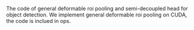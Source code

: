 The code of general deformable roi pooling and semi-decoupled head for object detection.
We implement general deformable roi pooling on CUDA, the code is inclued in ops.
